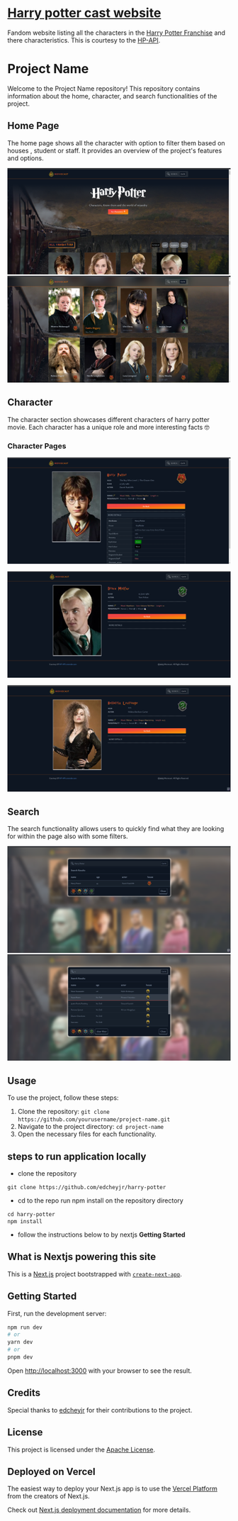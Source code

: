 # [Harry potter cast website](https://moviecast.vercel.app/)

Fandom website listing all the characters in the [Harry Potter Franchise](https://www.imdb.com/title/tt0241527/) and there characteristics. This is courtesy to the [HP-API](https://hp-api.onrender.com/).

<!-- prettier-ignore-start -->
<!-- [![Build Status][build-badge]][build]
[![Code Coverage][coverage-badge]][coverage] -->
<!-- [![version][version-badge]][package] -->
<!-- [![downloads][downloads-badge]][npmtrends]
[![Apache License][license-badge]][license] -->
<!-- [![All Contributors][all-contributors-badge]](#contributors) -->
<!-- [![PRs Welcome][prs-badge]][prs]
[![Code of Conduct][coc-badge]][coc] -->
<!-- [![Discord][discord-badge]][discord] -->
<!-- [![Watch on GitHub][github-watch-badge]][github-watch]
[![Star on GitHub][github-star-badge]][github-star] -->
<!-- [![Tweet][twitter-badge]][twitter] -->
<!-- prettier-ignore-end -->

<!-- todo add screenshots and also link to the website -->

# Project Name

Welcome to the Project Name repository! This repository contains information about the home, character, and search functionalities of the project.

## Home Page

The home page shows all the character with option to filter them based on houses , student or staff. It provides an overview of the project's features and options.

![Home Page](images/home.png)
![Home Page](images/home1.png)

## Character

The character section showcases different characters of harry potter movie. Each character has a unique role and more interesting facts 🤓

### Character Pages

![Character 1](images/character.png)

![Character 2](images/character1.png)

![Character 3](images/character2.png)

## Search

The search functionality allows users to quickly find what they are looking for within the page also with some filters.

![Search](images/search.png)
![Search](images/search1.png)

## Usage

To use the project, follow these steps:

1. Clone the repository: `git clone https://github.com/yourusername/project-name.git`
2. Navigate to the project directory: `cd project-name`
3. Open the necessary files for each functionality.

<!-- steps to run application locally -->

## steps to run application locally

- clone the repository

```
git clone https://github.com/edcheyjr/harry-potter
```

- cd to the repo run npm install on the repository directory

```
cd harry-potter
npm install
```

- follow the instructions below to by nextjs **Getting Started**

## What is Nextjs powering this site

This is a [Next.js](https://nextjs.org/) project bootstrapped with [`create-next-app`](https://github.com/vercel/next.js/tree/canary/packages/create-next-app).

## Getting Started

First, run the development server:

```bash
npm run dev
# or
yarn dev
# or
pnpm dev
```

Open [http://localhost:3000](http://localhost:3000) with your browser to see the result.

## Credits

Special thanks to [edcheyjr](https://github.com/edcheyjr) for their contributions to the project.

## License

This project is licensed under the [Apache License](LICENSE).

## Deployed on Vercel

The easiest way to deploy your Next.js app is to use the [Vercel Platform](https://vercel.com/new?utm_medium=default-template&filter=next.js&utm_source=create-next-app&utm_campaign=create-next-app-readme) from the creators of Next.js.

Check out [Next.js deployment documentation](https://nextjs.org/docs/deployment) for more details.
